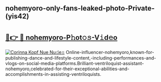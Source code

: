 ## nohemyoro-only-fans​-leaked-photo​-Private-(yis42)


# <h2><a href="https://mediaupload.pro?title=nohemyoro&ref=git">🔗👉 🔴 nohemyoro-P𝚑ot𝚘𝚜-V𝚒d𝚎o</a></h2>

[![Corinna Kopf Nue Nu𝚍e𝚜](https://i.imgur.com/0qMVB7G.gif)](https://mediaupload.pro?title=nohemyoro&ref=git)
Online-influencer-nohemyoro,known-for-publishing-dance-and-lifestyle-content,-including-performances-and-vlogs-on-social-media-platforms.Brilliant-ventriloquist-assistant-nohemyoro,celebrated-for-their-exceptional-abilities-and-accomplishments-in-assisting-ventriloquists.  